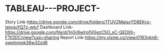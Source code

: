 # TABLEAU---PROJECT-
Story Link-https://drive.google.com/drive/folders/1TUV2MaisxYD8EKyz-IajnquYQ7z-wtcf
Dashboard Link-https://drive.google.com/file/d/1nGr8wIrp1VGezC5O_sC-QEDXh-FTtODC/view?usp=sharing
Report Link-https://my.visme.co/view/0163ykn6-owplnmqk36w32zd6
